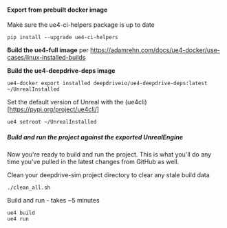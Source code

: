 #### Export from prebuilt docker image <a name="local-linux-export"></a>


Make sure the ue4-ci-helpers package is up to date

`pip install --upgrade ue4-ci-helpers`

**Build the ue4-full image** per https://adamrehn.com/docs/ue4-docker/use-cases/linux-installed-builds

**Build the ue4-deepdrive-deps image**

```
ue4-docker export installed deepdriveio/ue4-deepdrive-deps:latest ~/UnrealInstalled
```

Set the default version of Unreal with the (ue4cli)[https://pypi.org/project/ue4cli/]
 
`ue4 setroot ~/UnrealInstalled`

##### Build and run the project against the exported UnrealEngine
Now you're ready to build and run the project. This is what you'll do any 
time you've pulled in the latest changes from GitHub as well.

Clean your deepdrive-sim project directory to clear any stale build data

```
./clean_all.sh
```

Build and run - takes ~5 minutes

```
ue4 build
ue4 run
```